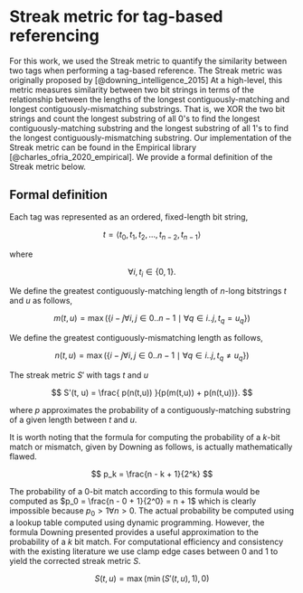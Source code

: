 # Streak metric for tag-based referencing

For this work, we used the Streak metric to quantify the similarity between two tags when performing
a tag-based reference.
The Streak metric was originally proposed by [@downing_intelligence_2015]
At a high-level, this metric measures similarity between two bit strings in terms of the relationship between the lengths of the longest contiguously-matching and longest contiguously-mismatching substrings.
That is, we XOR the two bit strings and count the longest substring of all 0's to find the longest contiguously-matching substring and the longest substring of all 1's to find the longest contiguously-mismatching substring.
Our implementation of the Streak metric can be found in the Empirical library [@charles_ofria_2020_empirical].
We provide a formal definition of the Streak metric below.

## Formal definition

Each tag was represented as an ordered, fixed-length bit string,

$$ t = \langle t_0, t_1, t_2, \dots, t_{n-2}, t_{n-1} \rangle $$

where

$$ \forall i, t_i \in \{0, 1\}. $$

We define the greatest contiguously-matching length of $n$-long bitstrings $t$ and $u$ as follows,

$$ m(t, u) = \max(\{i - j \forall i, j \in 0..n-1 \mid \forall q \in i..j, t_q = u_q \}) $$

We define the greatest contiguously-mismatching length as follows,

$$ n(t, u) = \max(\{i - j \forall i, j \in 0..n-1 \mid \forall q \in i..j, t_q \neq u_q \}) $$


The streak metric $S'$  with tags $t$ and $u$

$$
S'(t, u)
= \frac{ p(n(t,u)) }{p(m(t,u)) + p(n(t,u))}.
$$

where $p$ approximates the probability of a contiguously-matching substring of a given length between $t$ and $u$.

It is worth noting that the formula for computing the probability of a $k$-bit match or mismatch, given by Downing as follows, is actually mathematically flawed.

$$
p_k
= \frac{n - k + 1}{2^k}
$$

The probability of a $0$-bit match according to this formula would be computed as $p_0 = \frac{n - 0 + 1}{2^0} = n + 1$ which is clearly impossible because $p_0 > 1 \forall n > 0$.
The actual probability be computed using a lookup table computed using dynamic programming.
However, the formula Downing presented provides a useful approximation to the probability of a $k$ bit match.
For computational efficiency and consistency with the existing literature we use clamp edge cases between 0 and 1 to yield the corrected streak metric $S$.

$$
S(t, u) =
\max( \min( S'(t, u), 1), 0)
$$